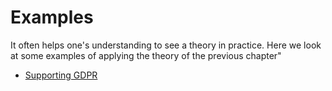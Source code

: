 # Examples

It often helps one's understanding to see a theory in practice.
Here we look at some examples of applying the theory of the previous chapter"

- [Supporting GDPR](gdpr/index.md)
